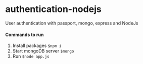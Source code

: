 # authentication-nodejs
User authentication with passport, mongo, express and NodeJs

#### Commands to run
1. Install packages ```$npm i```
2. Start mongoDB server  ```$mongo```
2. Run ```$node app.js```

